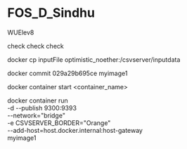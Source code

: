 # FOS_D_Sindhu
WUElev8


check check check



docker cp inputFile optimistic_noether:/csvserver/inputdata

 docker commit 029a29b695ce myimage1

 docker container start <container_name>


docker container run \
-d --publish 9300:9393 \
--network="bridge" \
-e CSVSERVER_BORDER="Orange" \
--add-host=host.docker.internal:host-gateway \
myimage1





